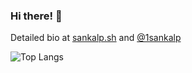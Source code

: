 ### Hi there! 👋

Detailed bio at <a href="https://sankalp.sh/" target="_blank">sankalp.sh</a> and <a href="https://twitter.com/1sankalp" target="_blank">@1sankalp</a>

<!--### Current⚡️

* Fellow at <a href="https://www.beondeck.com/" target="_blank">Ondeck</a> 🙌
* Hacker at <a href="https://peopleplus.ai/" target="_blank">People+ai</a> 🙌 -->


![Top Langs](https://github-readme-stats.vercel.app/api/top-langs/?username=1sankalp&layout=compact)
